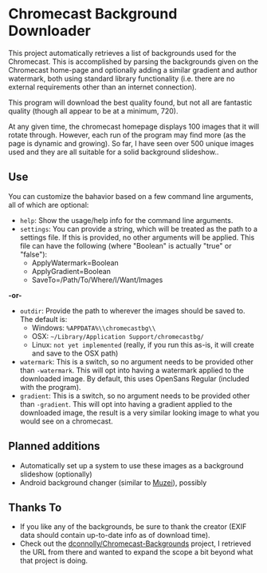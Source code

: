 # Chromecast Background Downloader

This project automatically retrieves a list of backgrounds used for the Chromecast.  This is accomplished by parsing the backgrounds given on the Chromecast home-page and optionally adding a similar gradient and author watermark, both using standard library functionality (i.e. there are no external requirements other than an internet connection).

This program will download the best quality found, but not all are fantastic quality (though all appear to be at a minimum, 720).

At any given time, the chromecast homepage displays 100 images that it will rotate through.  However, each run of the program may find more (as the page is dynamic and growing).  So far, I have seen over 500 unique images used and they are all suitable for a solid background slideshow..

## Use

You can customize the bahavior based on a few command line arguments, all of which are optional:

* `help`:  Show the usage/help info for the command line arguments.
* `settings`:  You can provide a string, which will be treated as the path to a settings file.  If this is provided, no other arguments will be applied.  This file can have the following (where "Boolean" is actually "true" or "false"):
    * ApplyWatermark=Boolean
    * ApplyGradient=Boolean
    * SaveTo=/Path/To/Where/I/Want/Images

**-or-**

* `outdir`:  Provide the path to wherever the images should be saved to.  The default is:
    * Windows: `%APPDATA%\\chromecastbg\\`
    * OSX: `~/Library/Application Support/chromecastbg/`
    * Linux: `not yet implemented` (really, if you run this as-is, it will create and save to the OSX path)
* `watermark`:  This is a switch, so no argument needs to be provided other than `-watermark`.  This will opt into having a watermark applied to the downloaded image.  By default, this uses OpenSans Regular (included with the program).
* `gradient`:  This is a switch, so no argument needs to be provided other than `-gradient`.  This will opt into having a gradient applied to the downloaded image, the result is a very similar looking image to what you would see on a chromecast.

## Planned additions

* Automatically set up a system to use these images as a background slideshow (optionally)
* Android background changer (similar to [Muzei](https://github.com/romannurik/muzei)), possibly

## Thanks To

* If you like any of the backgrounds, be sure to thank the creator (EXIF data should contain up-to-date info as of download time).
* Check out the [dconnolly/Chromecast-Backgrounds](https://github.com/dconnolly/Chromecast-Backgrounds) project, I retrieved the URL from there and wanted to expand the scope a bit beyond what that project is doing.
